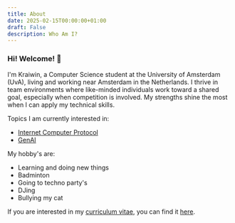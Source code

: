 ```yaml
---
title: About
date: 2025-02-15T00:00:00+01:00
draft: False
description: Who Am I?
---
```

### Hi! Welcome! &#128075;
I'm Kraiwin, a Computer Science student at the University of Amsterdam (UvA), living and working near Amsterdam in the Netherlands. I thrive in team environments where like-minded individuals work toward a shared goal, especially when competition is involved. My strengths shine the most when I can apply my technical skills.

Topics I am currently interested in:
- <a href="https://internetcomputer.org/">Internet Computer Protocol</a>
- <a href="https://en.wikipedia.org/wiki/Generative_artificial_intelligence">GenAI</a>

My hobby's are:
- Learning and doing new things
- Badminton
- Going to techno party's
- DJing
- Bullying my cat

If you are interested in my <a href="/cv">curriculum vitae</a>, you can find it <a href="/cv">here</a>.